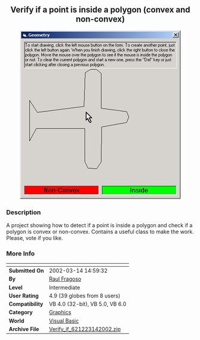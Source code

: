 ﻿<div align="center">

## Verify if a point is inside a polygon \(convex and non\-convex\)

<img src="PIC2002314133265524.jpg">
</div>

### Description

A project showing how to detect if a point is inside a polygon and check if a polygon is convex or non-convex. Contains a useful class to make the work. Please, vote if you like.
 
### More Info
 


<span>             |<span>
---                |---
**Submitted On**   |2002-03-14 14:59:32
**By**             |[Raul Fragoso](https://github.com/Planet-Source-Code/PSCIndex/blob/master/ByAuthor/raul-fragoso.md)
**Level**          |Intermediate
**User Rating**    |4.9 (39 globes from 8 users)
**Compatibility**  |VB 4\.0 \(32\-bit\), VB 5\.0, VB 6\.0
**Category**       |[Graphics](https://github.com/Planet-Source-Code/PSCIndex/blob/master/ByCategory/graphics__1-46.md)
**World**          |[Visual Basic](https://github.com/Planet-Source-Code/PSCIndex/blob/master/ByWorld/visual-basic.md)
**Archive File**   |[Verify\_if\_621223142002\.zip](https://github.com/Planet-Source-Code/raul-fragoso-verify-if-a-point-is-inside-a-polygon-convex-and-non-convex__1-32682/archive/master.zip)








